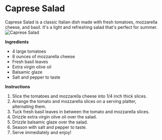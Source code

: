 # Caprese Salad
Caprese Salad is a classic Italian dish made with fresh tomatoes, mozzarella cheese, and basil. It's a light and refreshing salad that's perfect for summer.
![Caprese Salad](https://source.unsplash.com/random/?caprese-salad)

**Ingredients**
- 4 large tomatoes
- 8 ounces of mozzarella cheese
- Fresh basil leaves
- Extra virgin olive oil
- Balsamic glaze
- Salt and pepper to taste

**Instructions**
1. Slice the tomatoes and mozzarella cheese into 1/4 inch thick slices.
2. Arrange the tomato and mozzarella slices on a serving platter, alternating them.
3. Tuck fresh basil leaves in between the tomato and mozzarella slices.
4. Drizzle extra virgin olive oil over the salad.
5. Drizzle balsamic glaze over the salad.
6. Season with salt and pepper to taste.
7. Serve immediately and enjoy!
